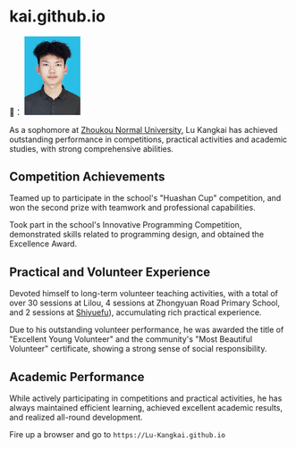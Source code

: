 # kai.github.io

🙂：
<img src="kk.jpg" width="100" alt="我的kk照片" >

As a sophomore at [Zhoukou Normal University](http://www.zknu.edu.cn), Lu Kangkai has achieved outstanding performance in competitions, practical activities and academic studies, with strong comprehensive abilities.

## Competition Achievements

Teamed up to participate in the school's "Huashan Cup" competition, and won the second prize with teamwork and professional capabilities.

Took part in the school's Innovative Programming Competition, demonstrated skills related to programming design, and obtained the Excellence Award.

## Practical and Volunteer Experience

Devoted himself to long-term volunteer teaching activities, with a total of over 30 sessions at Lilou, 4 sessions at Zhongyuan Road Primary School, and 2 sessions at [Shiyuefu](http://www.jianye.com.cn/project_show.aspx?Id=124)), accumulating rich practical experience.

Due to his outstanding volunteer performance, he was awarded the title of "Excellent Young Volunteer" and the community's "Most Beautiful Volunteer" certificate, showing a strong sense of social responsibility.

## Academic Performance

While actively participating in competitions and practical activities, he has always maintained efficient learning, achieved excellent academic results, and realized all-round development.

Fire up a browser and go to `https://Lu-Kangkai.github.io`
